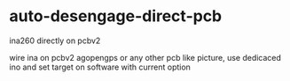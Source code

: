 # auto-desengage-direct-pcb
ina260 directly on pcbv2

wire ina on pcbv2 agopengps or any other pcb like picture, use dedicaced ino and set target on software with current option

